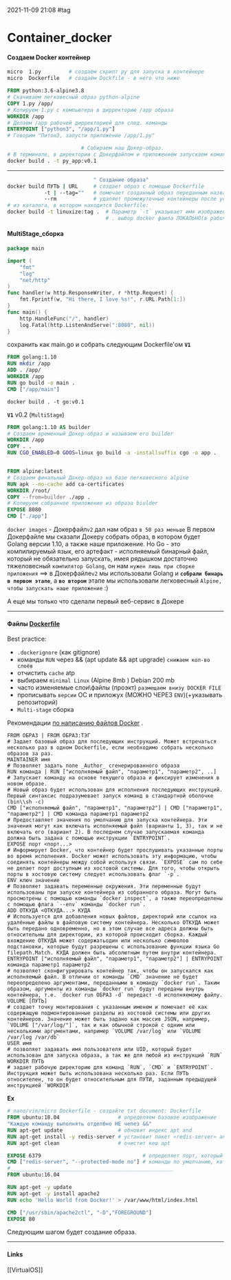 2021-11-09 21:08
#tag
# Container_docker
#### **Создаем Docker контейнер**
```bash
micro  1.py 		# создаём скрипт py для запуска в контейнере
micro  Dockerfile	# создаём Dockfile - в него что ниже
```
```Dockerfile
FROM python:3.6-alpine3.8          
# Скачиваем легковесный образ python-alpine
COPY 1.py /app/                    
# Копируем 1.py с компьютера в дирректорию /app образа
WORKDIR /app                       
# Делаем /app рабочей дирректорией для след. команды
ENTRYPOINT ["python3", "/app/1.py"]
# Говорим "Питон3, запусти приложение /app/1.py"
```
```bash
						# Собираем наш Докер-образ. 
# В терминале, в директории с Докерфайлом и приложением запускаем команду:
docker build . -t py_app:v0.1
```
-------------------------------------------
```bash
							" Создание образа"
docker build ПУТЬ | URL		# создает образ с помощью Dockerfile  
    		-t | --tag=""	# помечает созданный образ переданным названием (и, тэгом, если он будет передан)
    		--rm			# удаляет промежуточные контейнеры после успешной сборки по умолчанию == true)
# из каталога, в котором находится Dockerfile:
docker build -t linuxize:tag . 	# Параметр `-t` указывает имя изображения ,: необязательно тег в формате «name:тег» 
								# . выбор docker фаила ЛОКАЛЬНО(в рабочей dir)
```
#### MultiStage_сборка [](https://stepik.org/lesson/550143/step/3?unit=543780)
```go
package main

import (
    "fmt"
    "log"
    "net/http"
)
func handler(w http.ResponseWriter, r *http.Request) {
    fmt.Fprintf(w, "Hi there, I love %s!", r.URL.Path[1:])
}
func main() {
    http.HandleFunc("/", handler)
    log.Fatal(http.ListenAndServe(":8080", nil))
}
```
сохранить как main.go и собрать следующим Dockerfile'ом
__**`V1`**__
```Dockerfile
FROM golang:1.10 
RUN mkdir /app 
ADD . /app/ 
WORKDIR /app 
RUN go build -o main . 
CMD ["/app/main"]
```
`docker build . -t go:v0.1`

__**`V1`**__  v0.2 (`MultiStage`)
```Dockerfile
FROM golang:1.10 AS builder              
# Создаем временный Докер-образ и называем его builder                    
WORKDIR /app
COPY . .
RUN CGO_ENABLED=0 GOOS=linux go build -a -installsuffix cgo -o app .


FROM alpine:latest                       
# Создаем финальный Докер-образ на базе легковесного alpine
RUN apk --no-cache add ca-certificates  
WORKDIR /root/
COPY --from=builder ./app .              
# Копируем собранное приложение из образа biulder
EXPOSE 8080
CMD ["./app"]
```
`docker images` - Докерфайл`v2` дал нам образ `в 50 раз меньше` 
В первом Докерфайле мы сказали Докеру собрать образ, в котором будет Golang версии 1.10, а также наше приложение. Но Go - это компилируемый язык, его артефакт - исполняемый бинарный файл, который не обязательно запускать, имея рядышком достаточно тяжеловесный `компилятор Golang`, он нам `нужен лишь при сборке приложения` ==> в Докерфайле`v2` мы использовали Golang и **`собрали бинарь в первом этапе`**, а **`во втором`** этапе мы использовали легковесный `Alpine, чтобы запускать наше приложение` :) 

А еще мы только что сделали первый веб-сервис в Докере
_____________________________________

#### Файлы [Dockerfile](https://routerus.com/how-to-build-docker-images-with-dockerfile/)
Best practice: 
 - `.dockerignore` (как gitignore)
 - команды `RUN` через && (apt update && apt upgrade) `снижаем кол-во слоёв`
 - отчистить `cache` atp
 - выбираем `minimal Linux` (Alpine 8mb ) Debian 200 mb
 - часто изменяемые слои\файлы (проэкт) `размещаем внизу DOCKER FILE`
 - прописывать `версии` ОС и приложух (МОЖНО ЧЕРЕЗ `ENV`)(+указывать репозиторий)
 - `Multi-stage` сборка
 
Рекомендации [по написанию файлов Docker](https://routerus.com/goto/https://docs.docker.com/develop/develop-images/dockerfile_best-practices/) .
```DOCKER FILE
FROM ОБРАЗ | FROM ОБРАЗ:ТЭГ    
# Задает базовый образ для последующих инструкций. Может встречаться несколько раз в одном Dockerfile, если необходимо собрать несколько образов за раз.
MAINTAINER имя    
# Позволяет задать поле _Author_ сгенерированного образа
RUN команда | RUN ["исполняемый файл", "параметр1", "параметр2", ..]    
# Запускает команду на основе текущего образа и фиксирует изменения в новом образе. 
# Новый образ будет использован для исполнения последующих инструкций. Первый синтаксис подразумевает запуск команд в стандартной оболочке (bin\\sh -c)
CMD ["исполняемый файл", "параметр1", "параметр2"] | CMD ["параметр1", "параметр2"] | CMD команда параметр1 параметр2    
# Предоставляет значения по умолчанию для запуска контейнера. Эти значения могут как включать исполняемый файл (варианты 1, 3), так и не включать его (вариант 2). В последнем случае запускаемая команда  должна быть задана с помощью инструкции `ENTRYPOINT`.
EXPOSE порт <порт...>    
# Информирует Docker, что контейнер будет прослушивать указанные порты во время исполнения. Docker может использовать эту информацию, чтобы соединять контейнеры между собой используя связи. `EXPOSE` сам по себе не делает порт доступным из хостовой системы. Для того, чтобы открыть порты в хостовую систему следует использовать флаг `-p`.
ENV ключ значение    
# Позволяет задавать переменные окружения. Эти переменные будут использованы при запуске контейнера из собранного образа. Могут быть просмотрены с помощью команды `docker inspect`, а также переопределены с помощью флага `--env` команды `docker run`.
ADD ОТКУДА <ОТКУДА...> КУДА    
# Используется для добавления новых файлов, директорий или ссылок на удалённые файлы в файловую систему контейнера. Несколько ОТКУДА может быть передано одновременно, но в этом случае все адреса должны быть относительны для директории, из которой происходит сборка. Каждый вхождение ОТКУДА может содержатьодин или несколько символов подстановки, которые будут разрешены с использование функции языка Go filepath.Match. КУДА должен быть абсолютным путем внутри контейнера.
ENTRYPOINT ["исполняемый файл", "параметр1", "параметр2"] | ENTRYPOINT команда параметр1 параметр2    
# позволяет сконфигурировать контейнер так, чтобы он запускался как исполняемый файл. В отличии от команды `CMD` значение не будет переопределено аргументами, переданными в команду `docker run`. Таким образом, аргументы из команды `docker run` будут переданы внутрь контейнера, т.е. `docker run ОБРАЗ -d` передаст -d исполняемому файлу.
VOLUME [ПУТЬ]    
# создает точку монтирования с указанным именем и помечает её как содержащую подмонтированные разделы из хостовой системы или других контейнеров. Значение может быть задано как массив JSON, например, `VOLUME ["/var/log/"]`, так и как обычной строкой с одним или несколькими аргументами, например `VOLUME /var/log` или `VOLUME /var/log /var/db`
USER имя    
# позволяет задавать имя пользователя или UID, который будет использован для запуска образа, а так же для любой из инструкций `RUN`
WORKDIR ПУТЬ    
# задает рабочую директорию для команд `RUN`, `CMD` и `ENTRYPOINT`. Инструкция может быть использована несколько раз. Если ПУТЬ относителен, то он будет относительным для ПУТИ, заданным предыдущей инструкцией `WORKDIR`
```
__**Ex**__
```dockerfile
# nano/vim/micro Dockerfile - создайте txt document: Dockerfile
FROM ubuntu:18.04					# определяем базовое изображение
"Каждую команду выполнять отделбно НЕ чепез &&"
RUN apt-get update 		 			# обновит индекс apt and
RUN apt-get install -y redis-server # установит пакет «redis-server» and
RUN apt-get clean					# очистит кеш apt

EXPOSE 6379									# определяет порт, который прослушивает сервер Redis
CMD ["redis-server", "--protected-mode no"] # команды по умолчанию, которая будет выполняться при запуске контейнера.
# ____________________________________________________
FROM ubuntu:16.04

RUN apt-get -y update
RUN apt-get -y install apache2
RUN echo 'Hello World from Docker!' > /var/www/html/index.html

CMD ["/usr/sbin/apache2ctl", "-D","FOREGROUND"]
EXPOSE 80
```
Следующим шагом будет создание образа.


_____________
#### Links
[[VirtualOS]]